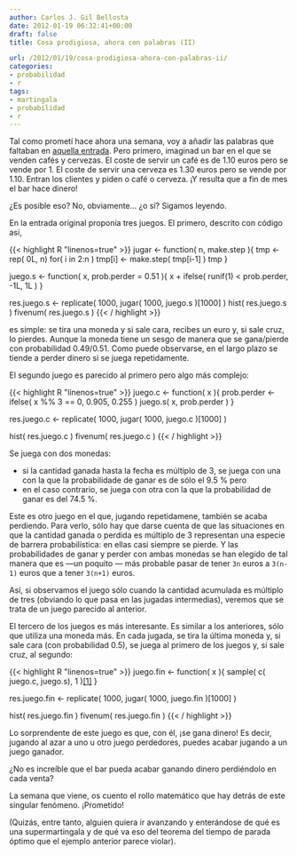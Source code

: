 ```yaml
---
author: Carlos J. Gil Bellosta
date: 2012-01-19 06:32:41+00:00
draft: false
title: Cosa prodigiosa, ahora con palabras (II)

url: /2012/01/19/cosa-prodigiosa-ahora-con-palabras-ii/
categories:
- probabilidad
- r
tags:
- martingala
- probabilidad
- r
---
```


Tal como prometí hace ahora una semana, voy a añadir las palabras que faltaban en [aquella entrada](http://www.datanalytics.com/blog/2012/01/12/cosa-prodigiosa-sin-palabras-i/). Pero primero, imaginad un bar en el que se venden cafés y cervezas. El coste de servir un café es de 1.10 euros pero se vende por 1. El coste de servir una cerveza es 1.30 euros pero se vende por 1.10. Entran los clientes y piden o café o cerveza. ¡Y resulta que a fin de mes el bar hace dinero!

¿Es posible eso? No, obviamente... ¿o sí? Sigamos leyendo.

En la entrada original proponía tres juegos. El primero, descrito con código así,

{{< highlight R "linenos=true" >}}
jugar <- function( n, make.step ){
  tmp <- rep( 0L, n)
  for( i in 2:n )
    tmp[i] <- make.step( tmp[i-1] )
  tmp
}

juego.s <- function( x, prob.perder = 0.51 ){
  x + ifelse( runif(1) < prob.perder, -1L, 1L )
}

res.juego.s <- replicate( 1000, jugar( 1000, juego.s )[1000] )
hist( res.juego.s )
fivenum( res.juego.s )
{{< / highlight >}}

es simple: se tira una moneda y si sale cara, recibes un euro y, si sale cruz, lo pierdes. Aunque la moneda tiene un sesgo de manera que se gana/pierde con probabilidad 0.49/0.51. Como puede observarse, en el largo plazo se tiende a perder dinero si se juega repetidamente.

El segundo juego es parecido al primero pero algo más complejo:


{{< highlight R "linenos=true" >}}
juego.c <- function( x ){
  prob.perder <- ifelse( x %% 3 == 0, 0.905, 0.255 )
  juego.s( x, prob.perder )
}

res.juego.c <- replicate( 1000, jugar( 1000, juego.c )[1000] )

hist( res.juego.c )
fivenum( res.juego.c )
{{< / highlight >}}

Se juega con dos monedas:

* si la cantidad ganada hasta la fecha es múltiplo de 3, se juega con una con la que la probabilidade de ganar es de sólo el 9.5 % pero
* en el caso contrario, se juega con otra con la que la probabilidad de ganar es del 74.5 %.

Este es otro juego en el que, jugando repetidamene, también se acaba perdiendo. Para verlo, sólo hay que darse cuenta de que las situaciones en que la cantidad ganada o perdida es múltiplo de 3 representan una especie de barrera probabilística: en ellas casi siempre se pierde. Y las probabilidades de ganar y perder con ambas monedas se han elegido de tal manera que es —un poquito — más probable pasar de tener `3n` euros a `3(n-1)` euros que a tener `3(n+1)` euros.

Así, si observamos el juego sólo cuando la cantidad acumulada es múltiplo de tres (obviando lo que pasa en las jugadas intermedias), veremos que se trata de un juego parecido al anterior.

El tercero de los juegos es más interesante. Es similar a los anteriores, sólo que utiliza una moneda más. En cada jugada, se tira la última moneda y, si sale cara (con probabilidad 0.5), se juega al primero de los juegos y, si sale cruz, al segundo:

{{< highlight R "linenos=true" >}}
juego.fin <- function( x ){
  sample( c( juego.c, juego.s), 1 )[[1]](x)
}

res.juego.fin <- replicate( 1000, jugar( 1000, juego.fin )[1000] )

hist( res.juego.fin )
fivenum( res.juego.fin )
{{< / highlight >}}

Lo sorprendente de este juego es que, con él, ¡se gana dinero! Es decir, jugando al azar a uno u otro juego perdedores, puedes acabar jugando a un juego ganador.

¿No es increíble que el bar pueda acabar ganando dinero perdiéndolo en cada venta?

La semana que viene, os cuento el rollo matemático que hay detrás de este singular fenómeno. ¡Prometido!

(Quizás, entre tanto, alguien quiera ir avanzando y enterándose de qué es una supermartingala y de qué va eso del teorema del tiempo de parada óptimo que el ejemplo anterior parece violar).
